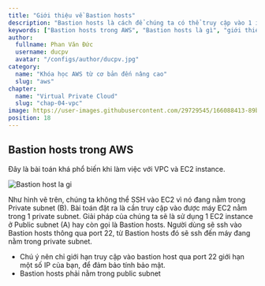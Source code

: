 ```yaml
---
title: "Giới thiệu về Bastion hosts"
description: "Bastion hosts là cách để chúng ta có thể truy cập vào 1 instance trong private subnet"
keywords: ["Bastion hosts trong AWS", "Bastion hosts là gì", "giới thiệu về Bastion hosts", "tìm hiểu về Bastion hosts trong aws"]
author:
  fullname: Phan Văn Đức
  username: ducpv
  avatar: "/configs/author/ducpv.jpg"
category:
  name: "Khóa học AWS từ cơ bản đến nâng cao"
  slug: "aws"
chapter:
  name: "Virtual Private Cloud"
  slug: "chap-04-vpc"
image: https://user-images.githubusercontent.com/29729545/166088413-89b4f088-78c8-4510-911b-242f4ef41068.png
position: 18
---
```


## Bastion hosts trong AWS
Đây là bài toán khá phổ biến khi làm việc với VPC và EC2 instance.

![Bastion host la gi](https://user-images.githubusercontent.com/29729545/166088413-89b4f088-78c8-4510-911b-242f4ef41068.png)

Như hình vẽ trên, chúng ta không thể SSH vào EC2 vì nó đang nằm trong Private subnet (B). Bài toán đặt ra là cần truy cập vào được máy EC2 nằm trong 1 private subnet. Giải pháp của chúng ta sẽ là sử dụng 1 EC2 instance ở Public subnet (A) hay còn gọi là Bastion hosts. Người dùng sẽ ssh vào Bastion hosts thông qua port 22, từ Bastion hosts đó sẽ ssh đến máy đang nằm trong private subnet.

- Chú ý nên chỉ giới hạn truy cập vào bastion host qua port 22 giới hạn một số IP của bạn, để đảm bảo tính bảo mật.
- Bastion hosts phải nằm trong public subnet
